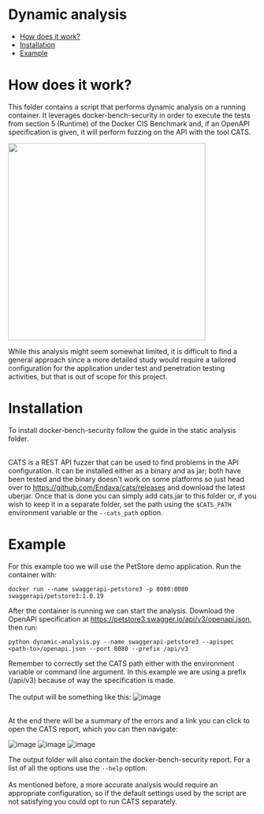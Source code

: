 # Dynamic analysis

- [How does it work?](#how-does-it-work)
- [Installation](#Installation)
- [Example](#Example)

# How does it work?
This folder contains a script that performs dynamic analysis on a running container. It leverages docker-bench-security in order to execute the tests from section 5 (Runtime) of the Docker CIS Benchmark and, if an OpenAPI specification is given, it will perform fuzzing on the API with the tool CATS.

<img src="https://github.com/user-attachments/assets/8f0c8130-1a2c-426d-8e01-f4ae18e59e86"  height="400"></img>

While this analysis might seem somewhat limited, it is difficult to find a general approach since a more detailed study would require a tailored configuration for the application under test and penetration testing activities, but that is out of scope for this project.

# Installation
To install docker-bench-security follow the guide in the static analysis folder. <br><br>

CATS is a REST API fuzzer that can be used to find problems in the API configuration. It can be installed either as a binary and as jar; both have been tested and the binary doesn't work on some platforms so just head over to https://github.com/Endava/cats/releases and download the latest uberjar. Once that is done you can simply add cats.jar to this folder or, if you wish to keep it in a separate folder, set the path using the <code>$CATS_PATH</code> environment variable or the <code>--cats_path</code> option.

# Example
For this example too we will use the PetStore demo application. Run the container with:
<pre><code>docker run --name swaggerapi-petstore3 -p 8080:8080 swaggerapi/petstore3:1.0.19</code></pre>

After the container is running we can start the analysis. Download the OpenAPI specification at https://petstore3.swagger.io/api/v3/openapi.json, then run:
<pre><code>python dynamic-analysis.py --name swaggerapi-petstore3 --apispec &lt;path-to&gt;/openapi.json --port 8080 --prefix /api/v3 </code></pre>
Remember to correctly set the CATS path either with the environment variable or command line argument. In this example we are using a prefix (/api/v3) because of way the specification is made.<br><br>
The output will be something like this:
![image](https://github.com/user-attachments/assets/2f3272f0-1e33-4b02-8cde-8069a32c6969)

<br>
At the end there will be a summary of the errors and a link you can click to open the CATS report, which you can then navigate:

![image](https://github.com/user-attachments/assets/e4c088af-a57f-4d96-ba0e-db22a63afcf4)
![image](https://github.com/user-attachments/assets/158497c8-e9ae-4930-b6ac-46eba3a22f30)
![image](https://github.com/user-attachments/assets/487dc56d-d894-45b2-be96-b3f85b7de165)


The output folder will also contain the docker-bench-security report. For a list of all the options use the <code>--help</code> option.
<br><br>
As mentioned before, a more accurate analysis would require an appropriate configuration, so if the default settings used by the script are not satisfying you could opt to run CATS separately.
